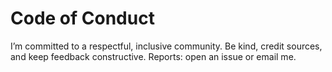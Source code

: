 # Code of Conduct
I’m committed to a respectful, inclusive community. Be kind, credit sources, and keep feedback constructive. Reports: open an issue or email me.
